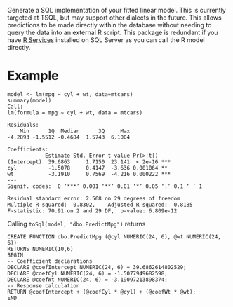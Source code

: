 Generate a SQL implementation of your fitted linear model. This is currently targeted at TSQL, but may support other dialects in the future. This allows predictions to be made directly within the database without needing to query the data into an external R script. This package is redundant if you have [R Services](https://docs.microsoft.com/en-us/sql/machine-learning/r/sql-server-r-services?view=sql-server-2016) installed on SQL Server as you can call the R model directly.

# Example
    model <- lm(mpg ~ cyl + wt, data=mtcars)
    summary(model)
    Call:
    lm(formula = mpg ~ cyl + wt, data = mtcars)
    
    Residuals:
        Min      1Q  Median      3Q     Max 
    -4.2893 -1.5512 -0.4684  1.5743  6.1004 
    
    Coefficients:
                Estimate Std. Error t value Pr(>|t|)    
    (Intercept)  39.6863     1.7150  23.141  < 2e-16 ***
    cyl          -1.5078     0.4147  -3.636 0.001064 ** 
    wt           -3.1910     0.7569  -4.216 0.000222 ***
    ---
    Signif. codes:  0 ‘***’ 0.001 ‘**’ 0.01 ‘*’ 0.05 ‘.’ 0.1 ‘ ’ 1
    
    Residual standard error: 2.568 on 29 degrees of freedom
    Multiple R-squared:  0.8302,	Adjusted R-squared:  0.8185 
    F-statistic: 70.91 on 2 and 29 DF,  p-value: 6.809e-12


Calling `toSql(model, "dbo.PredictMpg")` returns

    CREATE FUNCTION dbo.PredictMpg (@cyl NUMERIC(24, 6), @wt NUMERIC(24, 6))
	RETURNS NUMERIC(10,6)
	BEGIN
	-- Coefficient declarations
	DECLARE @coefIntercept NUMERIC(24, 6) = 39.6862614802529;
	DECLARE @coefCyl NUMERIC(24, 6) = -1.5077949682598;
	DECLARE @coefWt NUMERIC(24, 6) = -3.19097213898374;
	-- Response calculation
	RETURN @coefIntercept + (@coefCyl * @cyl) + (@coefWt * @wt);
	END
